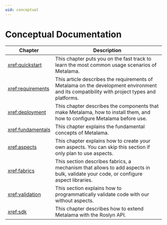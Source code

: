 ```yaml
---
uid: conceptual
---
```

# Conceptual Documentation


| Chapter              | Description                                                                                                              |
|----------------------|--------------------------------------------------------------------------------------------------------------------------|
| <xref:quickstart> | This chapter puts you on the fast track to learn the most common usage scenarios of Metalama. |
| <xref:requirements> | This article describes the requirements of Metalama on the development environment and its compatibility with project types and platforms.
| <xref:deployment>    | This chapter describes the components that make Metalama, how to install them, and how to configure Metalama before use. |
| <xref:fundamentals>    | This chapter explains the fundamental concepts of Metalama.   |
| <xref:aspects>       | This chapter explains how to create your own aspects. You can skip this section if only plan to use aspects.                                                                   |
| <xref:fabrics>    | This section describes fabrics, a mechanism that allows to add aspects in bulk, validate your code, or configure aspect libraries.
| <xref:validation>    | This section explains how to programmatically validate code with our without aspects.
| <xref:sdk> | This chapter describes how to extend Metalama with the Roslyn API.